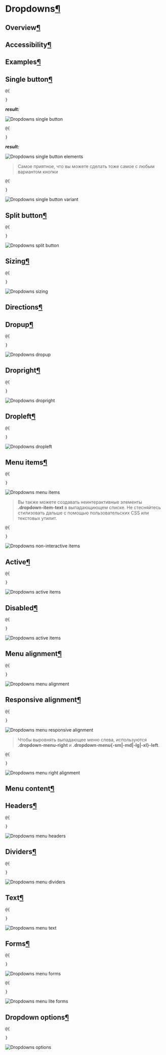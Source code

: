 # Dropdowns[¶](https://getbootstrap.com/docs/4.3/components/dropdowns/)

> 

## Overview[¶](https://getbootstrap.com/docs/4.3/components/dropdowns/#overview)

> 

## Accessibility[¶](https://getbootstrap.com/docs/4.3/components/dropdowns/#accessibility)

> 

## Examples[¶](https://getbootstrap.com/docs/4.3/components/dropdowns/#examples)

> 

## Single button[¶](https://getbootstrap.com/docs/4.3/components/dropdowns/#single-button)

> 

```cshtml
@{

}
```

***result:***

![Dropdowns single button](../../../../demo/dropdowns-single-button.jpg)

> 

```cshtml
@{

}
```

***result:***

![Dropdowns single button <a> elements](../../../../demo/dropdowns-single-button-with-a.jpg)

> Самое приятное, что вы можете сделать тоже самое с любым вариантом кнопки

```cshtml
@{

}
```

![Dropdowns single button variant](../../../../demo/dropdowns-single-button-variant.jpg)

## Split button[¶](https://getbootstrap.com/docs/4.3/components/dropdowns/#split-button)

>

```cshtml
@{

}
```

![Dropdowns split button](../../../../demo/dropdowns-split-button.jpg)

## Sizing[¶](https://getbootstrap.com/docs/4.3/components/dropdowns/#sizing)

> 

```cshtml
@{

}
```

![Dropdowns sizing](../../../../demo/dropdowns-sizing.jpg)

## Directions[¶](https://getbootstrap.com/docs/4.3/components/dropdowns/#directions)

## Dropup[¶](https://getbootstrap.com/docs/4.3/components/dropdowns/#dropup)

> 

```cshtml
@{

}
```

![Dropdowns dropup](../../../../demo/dropdowns-dropup.jpg)

## Dropright[¶](https://getbootstrap.com/docs/4.3/components/dropdowns/#dropright)

> 

```cshtml
@{

}
```

![Dropdowns dropright](../../../../demo/dropdowns-dropright.jpg)

## Dropleft[¶](https://getbootstrap.com/docs/4.3/components/dropdowns/#dropleft)

> 

```cshtml
@{

}
```

![Dropdowns dropleft](../../../../demo/dropdowns-dropleft.jpg)

## Menu items[¶](https://getbootstrap.com/docs/4.3/components/dropdowns/#menu-items)

> 

```cshtml
@{

}
```

![Dropdowns menu items](../../../../demo/dropdowns-menu-items.jpg)

> Вы также можете создавать неинтерактивные элементы **.dropdown-item-text** в выпадающиющем списке.
Не стесняйтесь стилизовать дальше с помощью пользовательских CSS или текстовых утилит.

```cshtml
@{

}
```

![Dropdowns non-interactive items](../../../../demo/dropdowns-non-interactive-items.jpg)

## Active[¶](https://getbootstrap.com/docs/4.3/components/dropdowns/#active)

> 

```cshtml
@{

}
```

![Dropdowns active items](../../../../demo/dropdowns-active-items.jpg)

## Disabled[¶](https://getbootstrap.com/docs/4.3/components/dropdowns/#disabled)

> 

```cshtml
@{

}
```

![Dropdowns active items](../../../../demo/dropdowns-disabled-items.jpg)

## Menu alignment[¶](https://getbootstrap.com/docs/4.3/components/dropdowns/#menu-alignment)

> 

```cshtml
@{

}
```

![Dropdowns menu alignment](../../../../demo/dropdowns-menu-alignment.jpg)

## Responsive alignment[¶](https://getbootstrap.com/docs/4.3/components/dropdowns/#responsive-alignment)

> 

```cshtml
@{

}
```

![Dropdowns menu responsive alignment](../../../../demo/dropdowns-menu-responsive-alignment.jpg)

> Чтобы выровнять выпадающее меню слева, используются **.dropdown-menu-right** и **.dropdown-menu{-sm|-md|-lg|-xl}-left**.

```cshtml
@{

}
```

![Dropdowns menu right alignment](../../../../demo/dropdowns-menu-right-alignment.jpg)

## Menu content[¶](https://getbootstrap.com/docs/4.3/components/dropdowns/#menu-content)

## Headers[¶](https://getbootstrap.com/docs/4.3/components/dropdowns/#headers)

> 

```cshtml
@{

}
```

![Dropdowns menu headers](../../../../demo/dropdowns-menu-headers.jpg)

## Dividers[¶](https://getbootstrap.com/docs/4.3/components/dropdowns/#dividers)

> 

```cshtml
@{

}
```

![Dropdowns menu dividers](../../../../demo/dropdowns-menu-dividers.jpg)

## Text[¶](https://getbootstrap.com/docs/4.3/components/dropdowns/#text)

> 

```cshtml
@{

}
```

![Dropdowns menu text](../../../../demo/dropdowns-menu-text.jpg)

## Forms[¶](https://getbootstrap.com/docs/4.3/components/dropdowns/#forms)

> 

```cshtml
@{

}
```

![Dropdowns menu forms](../../../../demo/dropdowns-menu-forms.jpg)

> 

```cshtml
@{

}
```

![Dropdowns menu lite forms](../../../../demo/dropdowns-menu-lite-forms.jpg)

## Dropdown options[¶](https://getbootstrap.com/docs/4.3/components/dropdowns/#dropdown-options)

> 

```cshtml
@{

}
```

![Dropdowns options](../../../../demo/dropdowns-options.jpg)
